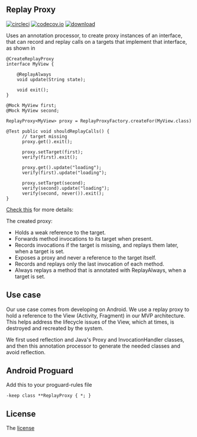 Replay Proxy
------------

[![circleci](https://circleci.com/gh/platoblm/replay-proxy.svg?style=shield)](https://circleci.com/gh/platoblm/replay-proxy)
[![codecov.io](http://codecov.io/github/platoblm/replay-proxy/coverage.svg)](https://codecov.io/gh/platoblm/replay-proxy)
[![download](https://api.bintray.com/packages/deloop/tools/replay-proxy/images/download.svg)](https://bintray.com/deloop/tools/replay-proxy/_latestVersion)
 
Uses an annotation processor, to create proxy instances of an interface, that can record and replay calls 
on a targets that implement that interface, as shown in
```
@CreateReplayProxy
interface MyView {
  
    @ReplayAlways
    void update(String state);
  
    void exit();
}
  
@Mock MyView first;
@Mock MyView second;
  
ReplayProxy<MyView> proxy = ReplayProxyFactory.createFor(MyView.class)
  
@Test public void shouldReplayCalls() {
      // target missing
      proxy.get().exit();
  
      proxy.setTarget(first);
      verify(first).exit();
  
      proxy.get().update("loading");
      verify(first).update("loading");
  
      proxy.setTarget(second);
      verify(second).update("loading");
      verify(second, never()).exit();
}
```

[Check this](compiler-integration-tests/src/test/java/com/example/BasicTest.kt) for more details: 

The created proxy:
- Holds a weak reference to the target.
- Forwards method invocations to its target when present.
- Records invocations if the target is missing, and replays them later, when a target is set.
- Exposes a proxy and never a reference to the target itself.
- Records and replays only the last invocation of each method.
- Always replays a method that is annotated with ReplayAlways, when a target is set.

Use case
--------
Our use case comes from developing on Android. We use a replay proxy to hold a reference to the 
View (Activity, Fragment) in our MVP architecture. This helps address the lifecycle issues of the View, which at times, 
is destroyed and recreated by the system. 
 
We first used reflection and Java's Proxy and InvocationHandler classes, and then this annotation processor to 
generate the needed classes and avoid reflection. 


Android Proguard
----------------
Add this to your proguard-rules file

    -keep class **ReplayProxy { *; }


License
-------
The [license](LICENSE.md)
